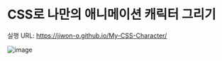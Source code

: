 # CSS로 나만의 애니메이션 캐릭터 그리기

실행 URL: https://jiwon-o.github.io/My-CSS-Character/

![image](https://user-images.githubusercontent.com/64193469/225490373-3c1359a8-7094-4940-933f-a07e8fcf0495.png)

